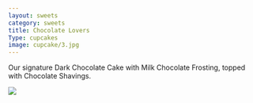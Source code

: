 ```yaml
---
layout: sweets
category: sweets
title: Chocolate Lovers
Type: cupcakes
image: cupcake/3.jpg
---
```

Our signature Dark Chocolate Cake with Milk Chocolate Frosting, topped with Chocolate Shavings.

![](site.baseurl}}/images/cupcake/3.jpg)
